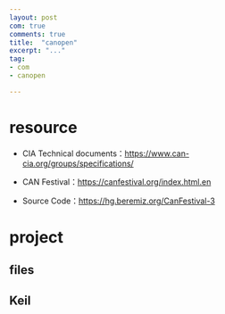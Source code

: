 ```yaml
---
layout: post
com: true
comments: true
title:  "canopen"
excerpt: "..."
tag:
- com
- canopen

---
```




# resource

- CIA Technical documents：https://www.can-cia.org/groups/specifications/

- CAN Festival：https://canfestival.org/index.html.en
- Source Code：https://hg.beremiz.org/CanFestival-3


# project

## files

## Keil


